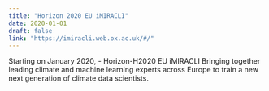 ```yaml
---
title: "Horizon 2020 EU iMIRACLI"
date: 2020-01-01
draft: false
link: "https://imiracli.web.ox.ac.uk/#/"
---
```


Starting on January 2020, - Horizon-H2020 EU iMIRACLI Bringing together leading climate and machine learning experts across Europe to train a new next generation of climate data scientists.
